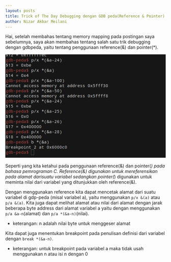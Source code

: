```yaml
---
layout: posts
title: Trick of The Day Debugging dengan GDB peda(Reference & Pointer)
author: Nizar Akbar Meilani
---
```

Hai, setelah membahas tentang memory mapping pada postingan saya sebelumnya, saya akan membahas tentang salah satu trik debugging dengan gdbpeda, yaitu tentang penggunaan reference(&) dan pointer(*).

![trick of the day 1](https://raw.githubusercontent.com/nizarakbarm/nizarakbarm.github.io/master/images/trick_of_the_day1.png "Reference & Pointer")

Seperti yang kita ketahui pada penggunaan reference(&) dan pointer(*) pada bahasa pemrograman C. Reference(&) digunakan untuk mereferensikan pada alamat darisuatu variabel sedangkan pointer(*) digunakan untuk meminta nilai dari variabel yang ditunjukkan oleh reference(&).

Dengan menggunakan reference kita dapat mencetak alamat dari suatu variabel di gdp-peda (misal variabel a), yaitu menggunakan `p/x &(a)` atau `p/a &(a)`. Kita juga dapat melihat alamat atau nilai dari alamat dengan jarak beberapa byte address dari alamat variabel a yaitu dengan menggunakan `p/a &a-n`(alamat) dan `p/a *(&a-n)`(nilai).
* keterangan: n adalah nilai byte untuk menggeser alamat

Kita dapat juga menentukan breakpoint pada penulisan definisi dari variabel dengan `break *(&a-n)`.
* keterangan: untuk breakpoint pada variabel a maka tidak usah menggunakan n atau isi n dengan 0
